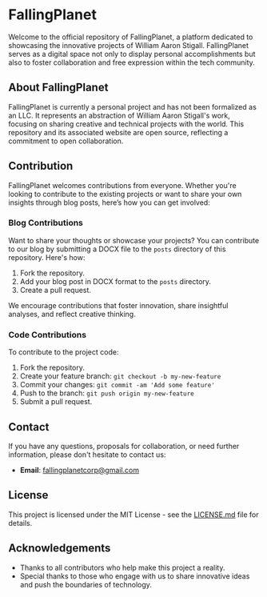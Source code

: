 # FallingPlanet

Welcome to the official repository of FallingPlanet, a platform dedicated to showcasing the innovative projects of William Aaron Stigall. FallingPlanet serves as a digital space not only to display personal accomplishments but also to foster collaboration and free expression within the tech community.

## About FallingPlanet

FallingPlanet is currently a personal project and has not been formalized as an LLC. It represents an abstraction of William Aaron Stigall's work, focusing on sharing creative and technical projects with the world. This repository and its associated website are open source, reflecting a commitment to open collaboration.

## Contribution

FallingPlanet welcomes contributions from everyone. Whether you're looking to contribute to the existing projects or want to share your own insights through blog posts, here’s how you can get involved:

### Blog Contributions

Want to share your thoughts or showcase your projects? You can contribute to our blog by submitting a DOCX file to the `posts` directory of this repository. Here's how:

1. Fork the repository.
2. Add your blog post in DOCX format to the `posts` directory.
3. Create a pull request.

We encourage contributions that foster innovation, share insightful analyses, and reflect creative thinking.

### Code Contributions

To contribute to the project code:

1. Fork the repository.
2. Create your feature branch: `git checkout -b my-new-feature`
3. Commit your changes: `git commit -am 'Add some feature'`
4. Push to the branch: `git push origin my-new-feature`
5. Submit a pull request.

## Contact

If you have any questions, proposals for collaboration, or need further information, please don't hesitate to contact us:

- **Email**: fallingplanetcorp@gmail.com

## License

This project is licensed under the MIT License - see the [LICENSE.md](LICENSE.md) file for details.

## Acknowledgements

- Thanks to all contributors who help make this project a reality.
- Special thanks to those who engage with us to share innovative ideas and push the boundaries of technology.

